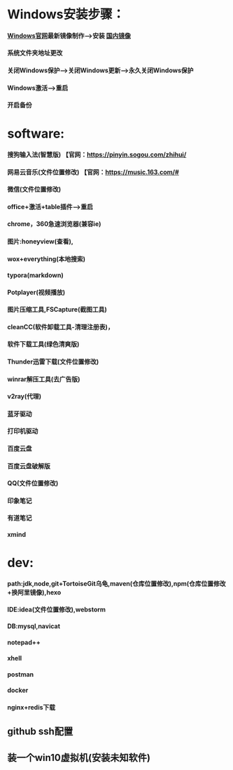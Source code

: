 # Windows安装步骤：
#### [Windows官网](https://www.microsoft.com/zh-cn/software-download/windows10)最新镜像制作-->安装      [国内镜像](https://msdn.itellyou.cn)
#### 系统文件夹地址更改
#### 关闭Windows保护-->关闭Windows更新-->永久关闭Windows保护
#### Windows激活-->重启
#### 开启备份
# software:
#### 搜狗输入法(智慧版) 【官网：https://pinyin.sogou.com/zhihui/
#### 网易云音乐(文件位置修改) 【官网：https://music.163.com/#
#### 微信(文件位置修改)
#### office+激活+table插件-->重启
#### chrome，360急速浏览器(兼容ie)
#### 图片:honeyview(查看),
#### wox+everything(本地搜索)
#### typora(markdown)
#### Potplayer(视频播放)
#### 图片压缩工具,FSCapture(截图工具)
#### cleanCC(软件卸载工具-清理注册表)，
#### 软件下载工具(绿色清爽版)
#### Thunder迅雷下载(文件位置修改)
#### winrar解压工具(去广告版)
#### v2ray(代理)
#### 蓝牙驱动
#### 打印机驱动
#### 百度云盘
#### 百度云盘破解版
#### QQ(文件位置修改)
#### 印象笔记
#### 有道笔记
#### xmind
# dev:
#### path:jdk,node,git+TortoiseGit乌龟,maven(仓库位置修改),npm(仓库位置修改+换阿里镜像),hexo
#### IDE:idea(文件位置修改),webstorm
#### DB:mysql,navicat
#### notepad++
#### xhell
#### postman
#### docker
#### nginx+redis下载
## github  ssh配置
## 装一个win10虚拟机(安装未知软件)